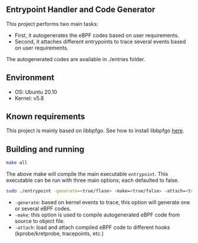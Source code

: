## Entrypoint Handler and Code Generator

This project performs two main tasks:
* First, it autogenerates the eBPF codes based on user requirements.
* Second, it attaches different entrypoints to trace several events based on user requirements.

The autogenerated codes are available in ./entries folder.

## Environment

* OS: Ubuntu 20.10
* Kernel: v5.8

## Known requirements

This project is mainly based on libbpfgo.
See how to install libbpfgo [here](https://github.com/aquasecurity/libbpfgo).


## Building and running

```sh
make all
```
The above make will compile the main executable `entrypoint`.
This executable can be run with three main options; each defaulted to false.

```sh
sudo ./entrypoint -generate=<true/flase> -make=<true/false> -attach=<true/false>
```
* `-generate`: based on kernel events to trace, this option will generate one or several eBPF codes.
* `-make`: this option is used to compile autogenerated eBPF code from source to object file.
* `-attach`: load and attach compiled eBPF code to different hooks (kprobe/kretprobe, tracepoints, etc.) 